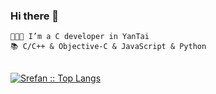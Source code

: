 <!--
**yangbryant/yangbryant** is a ✨ _special_ ✨ repository because its `README.md` (this file) appears on your GitHub profile.

Here are some ideas to get you started:

- 🔭 I’m currently working on ...
- 🌱 I’m currently learning ...
- 👯 I’m looking to collaborate on ...
- 🤔 I’m looking for help with ...
- 💬 Ask me about ...
- 📫 How to reach me: ...
- 😄 Pronouns: ...
- ⚡ Fun fact: ...
-->

### Hi there 👋

```
👨🏻‍💻 I’m a C developer in YanTai
📚 C/C++ & Objective-C & JavaScript & Python
```
<br />
<a href="https://github.com/yangbryant/yangbryant">
  <img src="https://github-readme-stats.vercel.app/api/top-langs/?username=yangbryant&layout=compact" alt="Srefan :: Top Langs" />
</a>

<!--
<p align="left">
  <a href="https://github.com/yangbryant/yangbryant">
    <img heigth="150" align="left" src="https://github-readme-stats.vercel.app/api?username=yangbryant&show_icons=false&hide_title=true" alt="Srefan :: Profile Stats" />
  </a>
  <a href="https://github.com/yangbryant/yangbryant">
    <img src="https://github-readme-stats.vercel.app/api/top-langs/?username=yangbryant&layout=compact" alt="Srefan :: Top Langs" />
  </a>
</p>
-->


